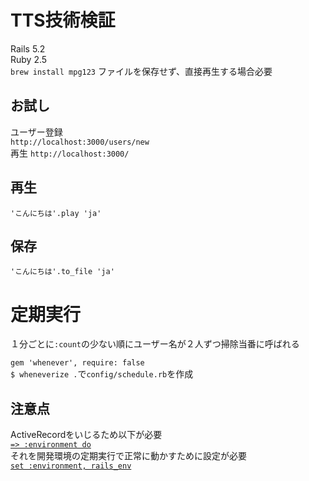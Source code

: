 # TTS技術検証

Rails 5.2  
Ruby 2.5  
`brew install mpg123` ファイルを保存せず、直接再生する場合必要

## お試し
ユーザー登録  
`http://localhost:3000/users/new`  
再生
`http://localhost:3000/`

## 再生
`'こんにちは'.play 'ja'`

## 保存
`'こんにちは'.to_file 'ja'`

# 定期実行
１分ごとに`:count`の少ない順にユーザー名が２人ずつ掃除当番に呼ばれる

`gem 'whenever', require: false`  
`$ wheneverize .`で`config/schedule.rb`を作成

## 注意点
ActiveRecordをいじるため以下が必要  
[`=> :environment do`](https://github.com/eRy-sk/tts_test/blob/master/lib/tasks/speak.rake#L3)  
それを開発環境の定期実行で正常に動かすために設定が必要  
[`set :environment, rails_env`](https://github.com/eRy-sk/tts_test/blob/master/config/schedule.rb#L10)
